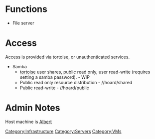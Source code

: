 # Functions

-   File server

# Access

Access is provided via tortoise, or unauthenticated services.

-   Samba
    -   [tortoise](tortoise) user shares, public read only,
        user read-write (requires setting a samba password). - WIP
    -   Public read only resource distribution - //hoard/shared
    -   Public read-write - //hoard/public

# Admin Notes

Host machine is [Albert](Albert)

[Category:Infrastructure](Category:Infrastructure)
[Category:Servers](Category:Servers)
[Category:VMs](Category:VMs)
